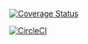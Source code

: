 [![Coverage Status](https://coveralls.io/repos/github/suave990/mybrandbackend/badge.svg?branch=dev)](https://coveralls.io/github/suave990/mybrandbackend?branch=dev)

[![CircleCI](https://dl.circleci.com/status-badge/img/gh/suave990/mybrandbackend/tree/dev.svg?style=svg)](https://dl.circleci.com/status-badge/redirect/gh/suave990/mybrandbackend/tree/dev)

